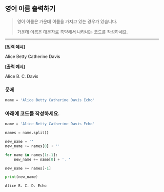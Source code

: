 ## 영어 이름 출력하기 

> 영어 이름은 가운데 이름을 가지고 있는 경우가 있습니다.
>
> 가운데 이름은 대문자로 축약해서 나타내는 코드를 작성하세요.

---
**[입력 예시]**

Alice Betty Catherine Davis

**[출력 예시]**

Alice B. C. Davis

### 문제 
```python
name = 'Alice Betty Catherine Davis Echo'
```

### 아래에 코드를 작성하세요.
```python
name = 'Alice Betty Catherine Davis Echo'

names = name.split()

new_name = ''
new_name += names[0] + ''

for name in names[1:-1]:
    new_name += name[0] + '. '

new_name += names[-1]

print(new_name)

Alice B. C. D. Echo
```
